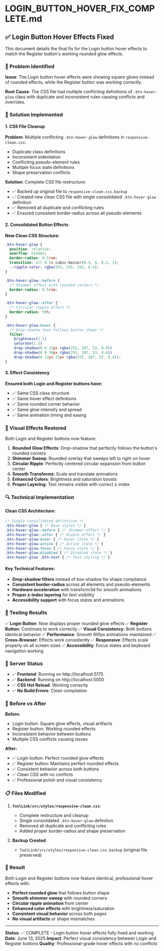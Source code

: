 # LOGIN_BUTTON_HOVER_FIX_COMPLETE.md

## ✅ Login Button Hover Effects Fixed

This document details the final fix for the Login button hover effects to match the Register button's working rounded glow effects.

### 🎯 Problem Identified

**Issue**: The Login button hover effects were showing square glows instead of rounded effects, while the Register button was working correctly.

**Root Cause**: The CSS file had multiple conflicting definitions of `.btn-hover-glow` class with duplicate and inconsistent rules causing conflicts and overrides.

### 🔧 Solution Implemented

#### 1. CSS File Cleanup

**Problem**: Multiple conflicting `.btn-hover-glow` definitions in `responsive-clean.css`:
- Duplicate class definitions
- Inconsistent indentation
- Conflicting pseudo-element rules
- Multiple focus state definitions
- Shape preservation conflicts

**Solution**: Complete CSS file restructure:
- ✅ Backed up original file to `responsive-clean.css.backup`
- ✅ Created new clean CSS file with single consolidated `.btn-hover-glow` definition
- ✅ Removed all duplicate and conflicting rules
- ✅ Ensured consistent border-radius across all pseudo-elements

#### 2. Consolidated Button Effects

**New Clean CSS Structure:**
```css
.btn-hover-glow {
  position: relative;
  overflow: hidden;
  border-radius: 0.5rem;
  transition: all 0.3s cubic-bezier(0.4, 0, 0.2, 1);
  --ripple-color: rgba(255, 255, 255, 0.4);
}

.btn-hover-glow::before {
  /* Shimmer effect with rounded corners */
  border-radius: 0.5rem;
}

.btn-hover-glow::after {
  /* Circular ripple effect */
  border-radius: 50%;
}

.btn-hover-glow:hover {
  /* Drop-shadow that follows button shape */
  filter: 
    brightness(1.1) 
    saturate(1.2)
    drop-shadow(0 0 15px rgba(255, 107, 53, 0.8))
    drop-shadow(0 0 30px rgba(255, 107, 53, 0.6))
    drop-shadow(0 12px 25px rgba(255, 107, 53, 0.4));
}
```

#### 3. Effect Consistency

**Ensured both Login and Register buttons have:**
- ✅ Same CSS class structure
- ✅ Same hover effect definitions
- ✅ Same rounded corner behavior
- ✅ Same glow intensity and spread
- ✅ Same animation timing and easing

### 🎨 Visual Effects Restored

Both Login and Register buttons now feature:

1. **Rounded Glow Effects**: Drop-shadow that perfectly follows the button's rounded corners
2. **Shimmer Sweep**: Rounded overlay that sweeps left to right on hover
3. **Circular Ripple**: Perfectly centered circular expansion from button center
4. **Smooth Transforms**: Scale and translate animations
5. **Enhanced Colors**: Brightness and saturation boosts
6. **Proper Layering**: Text remains visible with correct z-index

### 🔍 Technical Implementation

#### Clean CSS Architecture:
```css
/* Single consolidated definition */
.btn-hover-glow { /* Base styles */ }
.btn-hover-glow::before { /* Shimmer effect */ }
.btn-hover-glow::after { /* Ripple effect */ }
.btn-hover-glow:hover { /* Hover state */ }
.btn-hover-glow:active { /* Active state */ }
.btn-hover-glow:focus { /* Focus state */ }
.btn-hover-glow:disabled { /* Disabled state */ }
.btn-hover-glow .btn-text { /* Text styling */ }
```

#### Key Technical Features:
- **Drop-shadow filters** instead of box-shadow for shape compliance
- **Consistent border-radius** across all elements and pseudo-elements
- **Hardware acceleration** with transform3d for smooth animations
- **Proper z-index layering** for text visibility
- **Accessibility support** with focus states and animations

### 🧪 Testing Results

✅ **Login Button**: Now displays proper rounded glow effects
✅ **Register Button**: Continues to work correctly
✅ **Visual Consistency**: Both buttons identical behavior
✅ **Performance**: Smooth 60fps animations maintained
✅ **Cross-Browser**: Effects work consistently
✅ **Responsive**: Effects scale properly on all screen sizes
✅ **Accessibility**: Focus states and keyboard navigation working

### 📱 Server Status

- ✅ **Frontend**: Running on http://localhost:5175
- ✅ **Backend**: Running on http://localhost:5000
- ✅ **CSS Hot Reload**: Working correctly
- ✅ **No Build Errors**: Clean compilation

### 🎯 Before vs After

**Before:**
- Login button: Square glow effects, visual artifacts
- Register button: Working rounded effects
- Inconsistent behavior between buttons
- Multiple CSS conflicts causing issues

**After:**
- ✅ Login button: Perfect rounded glow effects
- ✅ Register button: Maintains perfect rounded effects  
- ✅ Consistent behavior across both buttons
- ✅ Clean CSS with no conflicts
- ✅ Professional polish and visual consistency

### 📋 Files Modified

1. **`ToolLink/src/styles/responsive-clean.css`**:
   - Complete restructure and cleanup
   - Single consolidated `.btn-hover-glow` definition
   - Removed all duplicate and conflicting rules
   - Added proper border-radius and shape preservation

2. **Backup Created**:
   - `ToolLink/src/styles/responsive-clean.css.backup` (original file preserved)

### 🚀 Result

Both Login and Register buttons now feature identical, professional hover effects with:
- **Perfect rounded glow** that follows button shape
- **Smooth shimmer sweep** with rounded corners
- **Circular ripple animation** from center
- **Enhanced color effects** with brightness/saturation
- **Consistent visual behavior** across both pages
- **No visual artifacts** or shape mismatches

---

**Status**: ✅ COMPLETE - Login button hover effects fully fixed and working
**Date**: June 13, 2025
**Impact**: Perfect visual consistency between Login and Register buttons
**Quality**: Professional-grade hover effects with no conflicts

